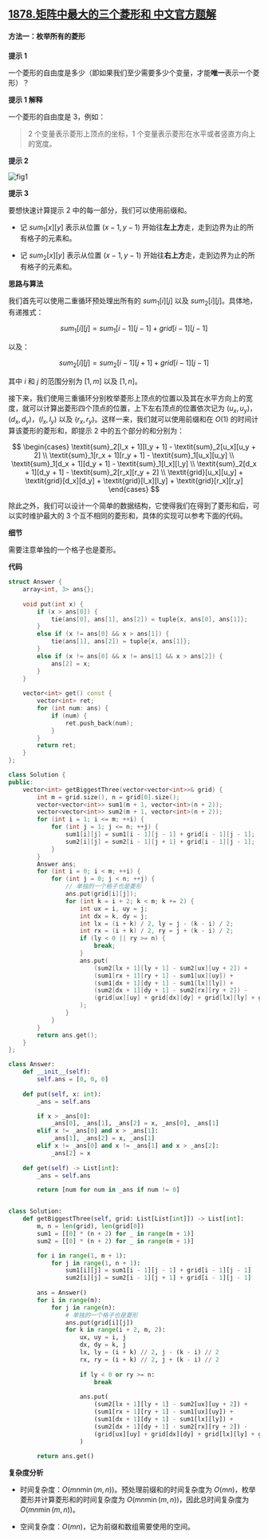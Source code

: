 ## [1878.矩阵中最大的三个菱形和 中文官方题解](https://leetcode.cn/problems/get-biggest-three-rhombus-sums-in-a-grid/solutions/100000/ju-zhen-zhong-zui-da-de-san-ge-ling-xing-hpko)
#### 方法一：枚举所有的菱形

**提示 $1$**

一个菱形的自由度是多少（即如果我们至少需要多少个变量，才能**唯一**表示一个菱形）？

**提示 $1$ 解释**

一个菱形的自由度是 $3$，例如：

> $2$ 个变量表示菱形上顶点的坐标，$1$ 个变量表示菱形在水平或者竖直方向上的宽度。

**提示 $2$**

![fig1](https://assets.leetcode-cn.com/solution-static/5757/5757.png)

**提示 $3$**

要想快速计算提示 $2$ 中的每一部分，我们可以使用前缀和。

- 记 $\textit{sum}_1[x][y]$ 表示从位置 $(x-1, y-1)$ 开始往**左上方**走，走到边界为止的所有格子的元素和。

- 记 $\textit{sum}_2[x][y]$ 表示从位置 $(x-1, y-1)$ 开始往**右上方**走，走到边界为止的所有格子的元素和。

**思路与算法**

我们首先可以使用二重循环预处理出所有的 $\textit{sum}_1[i][j]$ 以及 $\textit{sum}_2[i][j]$。具体地，有递推式：

$$
\textit{sum}_1[i][j] = \textit{sum}_1[i-1][j-1] + \textit{grid}[i-1][j-1]
$$

以及：

$$
\textit{sum}_2[i][j] = \textit{sum}_2[i-1][j+1] + \textit{grid}[i-1][j-1]
$$

其中 $i$ 和 $j$ 的范围分别为 $[1, m]$ 以及 $[1, n]$。

接下来，我们使用三重循环分别枚举菱形上顶点的位置以及其在水平方向上的宽度，就可以计算出菱形四个顶点的位置，上下左右顶点的位置依次记为 $(u_x, u_y)$，$(d_x, d_y)$，$(l_x, l_y)$ 以及 $(r_x, r_y)$。这样一来，我们就可以使用前缀和在 $O(1)$ 的时间计算该菱形的菱形和，即提示 $2$ 中的五个部分的和分别为：

$$
\begin{cases}
\textit{sum}_2[l_x + 1][l_y + 1] - \textit{sum}_2[u_x][u_y + 2] \\
\textit{sum}_1[r_x + 1][r_y + 1] - \textit{sum}_1[u_x][u_y] \\
\textit{sum}_1[d_x + 1][d_y + 1] - \textit{sum}_1[l_x][l_y] \\
\textit{sum}_2[d_x + 1][d_y + 1] - \textit{sum}_2[r_x][r_y + 2] \\
\textit{grid}[u_x][u_y] + \textit{grid}[d_x][d_y] + \textit{grid}[l_x][l_y] + \textit{grid}[r_x][r_y]
\end{cases}
$$

除此之外，我们可以设计一个简单的数据结构，它使得我们在得到了菱形和后，可以实时维护最大的 $3$ 个互不相同的菱形和，具体的实现可以参考下面的代码。

**细节**

需要注意单独的一个格子也是菱形。

**代码**

```C++ [sol1-C++]
struct Answer {
    array<int, 3> ans{};
    
    void put(int x) {
        if (x > ans[0]) {
            tie(ans[0], ans[1], ans[2]) = tuple{x, ans[0], ans[1]};
        }
        else if (x != ans[0] && x > ans[1]) {
            tie(ans[1], ans[2]) = tuple{x, ans[1]};
        }
        else if (x != ans[0] && x != ans[1] && x > ans[2]) {
            ans[2] = x;
        }
    }
    
    vector<int> get() const {
        vector<int> ret;
        for (int num: ans) {
            if (num) {
                ret.push_back(num);
            }
        }
        return ret;
    }
};

class Solution {
public:
    vector<int> getBiggestThree(vector<vector<int>>& grid) {
        int m = grid.size(), n = grid[0].size();
        vector<vector<int>> sum1(m + 1, vector<int>(n + 2));
        vector<vector<int>> sum2(m + 1, vector<int>(n + 2));
        for (int i = 1; i <= m; ++i) {
            for (int j = 1; j <= n; ++j) {
                sum1[i][j] = sum1[i - 1][j - 1] + grid[i - 1][j - 1];
                sum2[i][j] = sum2[i - 1][j + 1] + grid[i - 1][j - 1];
            }
        }
        Answer ans;
        for (int i = 0; i < m; ++i) {
            for (int j = 0; j < n; ++j) {
                // 单独的一个格子也是菱形
                ans.put(grid[i][j]);
                for (int k = i + 2; k < m; k += 2) {
                    int ux = i, uy = j;
                    int dx = k, dy = j;
                    int lx = (i + k) / 2, ly = j - (k - i) / 2;
                    int rx = (i + k) / 2, ry = j + (k - i) / 2;
                    if (ly < 0 || ry >= n) {
                        break;
                    }
                    ans.put(
                        (sum2[lx + 1][ly + 1] - sum2[ux][uy + 2]) +
                        (sum1[rx + 1][ry + 1] - sum1[ux][uy]) +
                        (sum1[dx + 1][dy + 1] - sum1[lx][ly]) +
                        (sum2[dx + 1][dy + 1] - sum2[rx][ry + 2]) -
                        (grid[ux][uy] + grid[dx][dy] + grid[lx][ly] + grid[rx][ry])
                    );
                }
            }
        }
        return ans.get();
    }
};
```

```Python [sol1-Python3]
class Answer:
    def __init__(self):
        self.ans = [0, 0, 0]
    
    def put(self, x: int):
        _ans = self.ans

        if x > _ans[0]:
            _ans[0], _ans[1], _ans[2] = x, _ans[0], _ans[1]
        elif x != _ans[0] and x > _ans[1]:
            _ans[1], _ans[2] = x, _ans[1]
        elif x != _ans[0] and x != _ans[1] and x > _ans[2]:
            _ans[2] = x
    
    def get(self) -> List[int]:
        _ans = self.ans

        return [num for num in _ans if num != 0]


class Solution:
    def getBiggestThree(self, grid: List[List[int]]) -> List[int]:
        m, n = len(grid), len(grid[0])
        sum1 = [[0] * (n + 2) for _ in range(m + 1)]
        sum2 = [[0] * (n + 2) for _ in range(m + 1)]

        for i in range(1, m + 1):
            for j in range(1, n + 1):
                sum1[i][j] = sum1[i - 1][j - 1] + grid[i - 1][j - 1]
                sum2[i][j] = sum2[i - 1][j + 1] + grid[i - 1][j - 1]
        
        ans = Answer()
        for i in range(m):
            for j in range(n):
                # 单独的一个格子也是菱形
                ans.put(grid[i][j])
                for k in range(i + 2, m, 2):
                    ux, uy = i, j
                    dx, dy = k, j
                    lx, ly = (i + k) // 2, j - (k - i) // 2
                    rx, ry = (i + k) // 2, j + (k - i) // 2
                    
                    if ly < 0 or ry >= n:
                        break
                    
                    ans.put(
                        (sum2[lx + 1][ly + 1] - sum2[ux][uy + 2]) +
                        (sum1[rx + 1][ry + 1] - sum1[ux][uy]) +
                        (sum1[dx + 1][dy + 1] - sum1[lx][ly]) +
                        (sum2[dx + 1][dy + 1] - sum2[rx][ry + 2]) -
                        (grid[ux][uy] + grid[dx][dy] + grid[lx][ly] + grid[rx][ry])
                    )
        
        return ans.get()
```

**复杂度分析**

- 时间复杂度：$O(mn \min(m, n))$。预处理前缀和的时间复杂度为 $O(mn)$，枚举菱形并计算菱形和的时间复杂度为 $O(mn \min(m, n))$，因此总时间复杂度为 $O(mn \min(m, n))$。

- 空间复杂度：$O(mn)$，记为前缀和数组需要使用的空间。